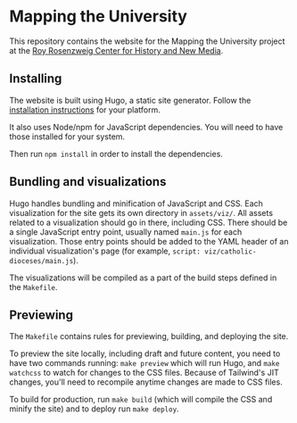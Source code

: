 # Mapping the University

This repository contains the website for the Mapping the University project at the [Roy Rosenzweig Center for History and New Media](https://rrchnm.org).

## Installing

The website is built using Hugo, a static site generator. Follow the [installation instructions](https://gohugo.io/getting-started/installing/) for your platform. 

It also uses Node/npm for JavaScript dependencies. You will need to have those installed for your system.

Then run `npm install` in order to install the dependencies.

## Bundling and visualizations

Hugo handles bundling and minification of JavaScript and CSS. Each visualization for the site gets its own directory in `assets/viz/`. All assets related to a visualization should go in there, including CSS. There should be a single JavaScript entry point, usually named `main.js` for each visualization. Those entry points should be added to the YAML header of an individual visualization's page (for example, `script: viz/catholic-dioceses/main.js`).

The visualizations will be compiled as a part of the build steps defined in the `Makefile`.

## Previewing 

The `Makefile` contains rules for previewing, building, and deploying the site.

To preview the site locally, including draft and future content, you need to have two commands running: `make preview` which will run Hugo, and `make watchcss` to watch for changes to the CSS files. Because of Tailwind's JIT changes, you'll need to recompile anytime changes are made to CSS files.

To build for production, run `make build` (which will compile the CSS and minify the site) and to deploy run `make deploy`.